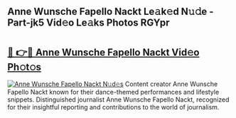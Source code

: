 ## Anne Wunsche Fapello Nackt Le𝚊k𝚎d N𝚞𝚍e - Part-jk5 Vid𝚎o Le𝚊ks Photos RGYpr

# <h2><a href="http://fbajok.evod.top/?m=Anne+Wunsche+Fapello+Nackt">🔗 👉🔴 Anne Wunsche Fapello Nackt Vid𝚎o Ph𝚘t𝚘s</a></h2>

[![Anne Wunsche Fapello Nackt N𝚞d𝚎s](https://i.imgur.com/8V9OHl7.gif)](http://fbajok.evod.top/?m=Anne+Wunsche+Fapello+Nackt)
Content creator Anne Wunsche Fapello Nackt known for their dance-themed performances and lifestyle snippets. Distinguished journalist Anne Wunsche Fapello Nackt, recognized for their insightful reporting and contributions to the world of journalism. 
